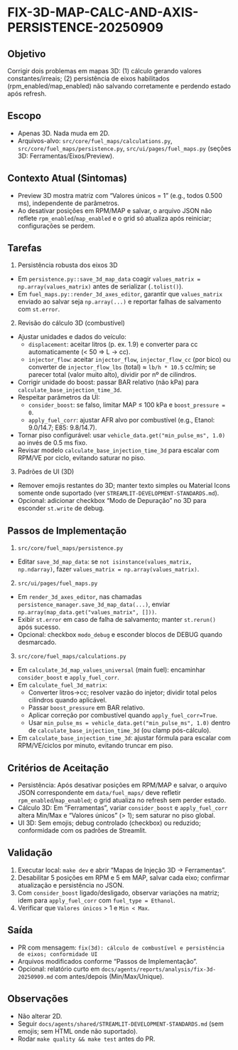 # FIX-3D-MAP-CALC-AND-AXIS-PERSISTENCE-20250909

## Objetivo
Corrigir dois problemas em mapas 3D: (1) cálculo gerando valores constantes/irreais; (2) persistência de eixos habilitados (rpm_enabled/map_enabled) não salvando corretamente e perdendo estado após refresh.

## Escopo
- Apenas 3D. Nada muda em 2D.
- Arquivos-alvo: `src/core/fuel_maps/calculations.py`, `src/core/fuel_maps/persistence.py`, `src/ui/pages/fuel_maps.py` (seções 3D: Ferramentas/Eixos/Preview).

## Contexto Atual (Sintomas)
- Preview 3D mostra matriz com “Valores únicos = 1” (e.g., todos 0.500 ms), independente de parâmetros.
- Ao desativar posições em RPM/MAP e salvar, o arquivo JSON não reflete `rpm_enabled`/`map_enabled` e o grid só atualiza após reiniciar; configurações se perdem.

## Tarefas
1) Persistência robusta dos eixos 3D
- Em `persistence.py::save_3d_map_data` coagir `values_matrix = np.array(values_matrix)` antes de serializar (`.tolist()`).
- Em `fuel_maps.py::render_3d_axes_editor`, garantir que `values_matrix` enviado ao salvar seja `np.array(...)` e reportar falhas de salvamento com `st.error`.

2) Revisão do cálculo 3D (combustível)
- Ajustar unidades e dados do veículo:
  - `displacement`: aceitar litros (p. ex. 1.9) e converter para cc automaticamente (< 50 ⇒ L → cc).
  - `injector_flow`: aceitar `injector_flow`, `injector_flow_cc` (por bico) ou converter de `injector_flow_lbs` (total) ≈ `lb/h * 10.5` cc/min; se parecer total (valor muito alto), dividir por nº de cilindros.
- Corrigir unidade do boost: passar BAR relativo (não kPa) para `calculate_base_injection_time_3d`.
- Respeitar parâmetros da UI:
  - `consider_boost`: se falso, limitar MAP ≤ 100 kPa e `boost_pressure = 0`.
  - `apply_fuel_corr`: ajustar AFR alvo por combustível (e.g., Etanol: 9.0/14.7; E85: 9.8/14.7).
- Tornar piso configurável: usar `vehicle_data.get("min_pulse_ms", 1.0)` ao invés de 0.5 ms fixo.
- Revisar modelo `calculate_base_injection_time_3d` para escalar com RPM/VE por ciclo, evitando saturar no piso.

3) Padrões de UI (3D)
- Remover emojis restantes do 3D; manter texto simples ou Material Icons somente onde suportado (ver `STREAMLIT-DEVELOPMENT-STANDARDS.md`).
- Opcional: adicionar checkbox “Modo de Depuração” no 3D para esconder `st.write` de debug.

## Passos de Implementação
1. `src/core/fuel_maps/persistence.py`
- Editar `save_3d_map_data`: se `not isinstance(values_matrix, np.ndarray)`, fazer `values_matrix = np.array(values_matrix)`.

2. `src/ui/pages/fuel_maps.py`
- Em `render_3d_axes_editor`, nas chamadas `persistence_manager.save_3d_map_data(...)`, enviar `np.array(map_data.get("values_matrix", []))`.
- Exibir `st.error` em caso de falha de salvamento; manter `st.rerun()` após sucesso.
- Opcional: checkbox `modo_debug` e esconder blocos de DEBUG quando desmarcado.

3. `src/core/fuel_maps/calculations.py`
- Em `calculate_3d_map_values_universal` (main fuel): encaminhar `consider_boost` e `apply_fuel_corr`.
- Em `calculate_fuel_3d_matrix`:
  - Converter litros→cc; resolver vazão do injetor; dividir total pelos cilindros quando aplicável.
  - Passar `boost_pressure` em BAR relativo.
  - Aplicar correção por combustível quando `apply_fuel_corr=True`.
  - Usar `min_pulse_ms = vehicle_data.get("min_pulse_ms", 1.0)` dentro de `calculate_base_injection_time_3d` (ou clamp pós-cálculo).
- Em `calculate_base_injection_time_3d`: ajustar fórmula para escalar com RPM/VE/ciclos por minuto, evitando truncar em piso.

## Critérios de Aceitação
- Persistência: Após desativar posições em RPM/MAP e salvar, o arquivo JSON correspondente em `data/fuel_maps/` deve refletir `rpm_enabled`/`map_enabled`; o grid atualiza no refresh sem perder estado.
- Cálculo 3D: Em “Ferramentas”, variar `consider_boost` e `apply_fuel_corr` altera Min/Max e “Valores únicos” (> 1); sem saturar no piso global.
- UI 3D: Sem emojis; debug controlado (checkbox) ou reduzido; conformidade com os padrões de Streamlit.

## Validação
1. Executar local: `make dev` e abrir “Mapas de Injeção 3D → Ferramentas”.
2. Desabilitar 5 posições em RPM e 5 em MAP, salvar cada eixo; confirmar atualização e persistência no JSON.
3. Com `consider_boost` ligado/desligado, observar variações na matriz; idem para `apply_fuel_corr` com `fuel_type = Ethanol`.
4. Verificar que `Valores únicos` > 1 e `Min < Max`.

## Saída
- PR com mensagem: `fix(3d): cálculo de combustível e persistência de eixos; conformidade UI`
- Arquivos modificados conforme “Passos de Implementação”.
- Opcional: relatório curto em `docs/agents/reports/analysis/fix-3d-20250909.md` com antes/depois (Min/Max/Unique).

## Observações
- Não alterar 2D.
- Seguir `docs/agents/shared/STREAMLIT-DEVELOPMENT-STANDARDS.md` (sem emojis; sem HTML onde não suportado).
- Rodar `make quality && make test` antes do PR.

